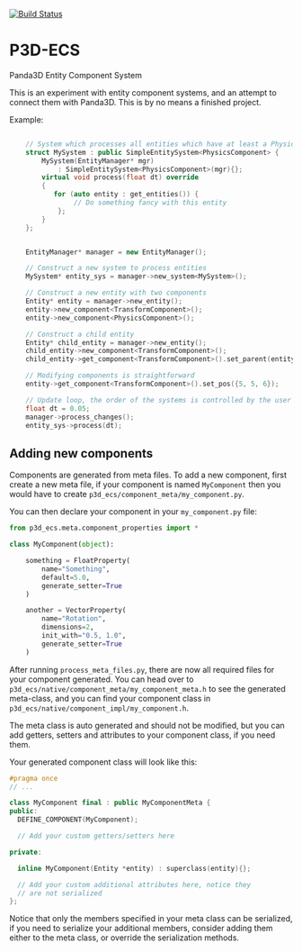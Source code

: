 [![Build Status](https://travis-ci.org/tobspr/P3D-ECS.svg?branch=travis-test)](https://travis-ci.org/tobspr/P3D-ECS)

# P3D-ECS
Panda3D Entity Component System

This is an experiment with entity component systems, and an attempt to connect
them with Panda3D. This is by no means a finished project.

Example:

```cpp

    // System which processes all entities which have at least a PhysicsCompoonent.
    struct MySystem : public SimpleEntitySystem<PhysicsComponent> {
        MySystem(EntityManager* mgr)
            : SimpleEntitySystem<PhysicsComponent>(mgr){};
        virtual void process(float dt) override
        {
		   for (auto entity : get_entities()) {
                // Do something fancy with this entity
            };
        }
    };


    EntityManager* manager = new EntityManager();

    // Construct a new system to process entities
    MySystem* entity_sys = manager->new_system<MySystem>();

    // Construct a new entity with two components
    Entity* entity = manager->new_entity();
    entity->new_component<TransformComponent>();
    entity->new_component<PhysicsComponent>();

    // Construct a child entity
    Entity* child_entity = manager->new_entity();
    child_entity->new_component<TransformComponent>();
    child_entity->get_component<TransformComponent>().set_parent(entity);

    // Modifying components is straightforward
    entity->get_component<TransformComponent>().set_pos({5, 5, 6});

    // Update loop, the order of the systems is controlled by the user (you!)
    float dt = 0.05;
    manager->process_changes();
    entity_sys->process(dt);

```

## Adding new components

Components are generated from meta files. To add a new component, first create a new meta file, if your 
component is named `MyComponent` then you would have to create `p3d_ecs/component_meta/my_component.py`.

You can then declare your component in your `my_component.py` file:

```python
from p3d_ecs.meta.component_properties import *

class MyComponent(object):

    something = FloatProperty(
        name="Something",
        default=5.0,
        generate_setter=True
    )

    another = VectorProperty(
        name="Rotation",
        dimensions=2,
        init_with="0.5, 1.0",
        generate_setter=True
    )
```

After running `process_meta_files.py`, there are now all required files for your component generated.
You can head over to `p3d_ecs/native/component_meta/my_component_meta.h` to see the generated meta-class,
and you can find your component class in
`p3d_ecs/native/component_impl/my_component.h`.

The meta class is auto generated and should not be modified, but you can add getters, setters and attributes
to your component class, if you need them.

Your generated component class will look like this:

```cpp
#pragma once
// ...

class MyComponent final : public MyComponentMeta {
public:
  DEFINE_COMPONENT(MyComponent);

  // Add your custom getters/setters here

private:

  inline MyComponent(Entity *entity) : superclass(entity){};

  // Add your custom additional attributes here, notice they
  // are not serialized
};
```

Notice that only the members specified in your meta class can be serialized, if you need to serialize
your additional members, consider adding them either to the meta class, or override the serialization methods.


